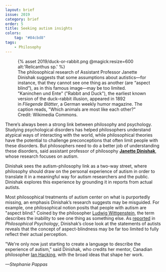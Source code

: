 ```yaml
---
layout: brief
issue: 2019
category: brief
order: 5
title: Seeking autism insights
colors:
    tag: "#84cbd8"
tags:
    - Philosophy
---
```

<figure class="">
  {% asset 2019/duck-or-rabbit.png @magick:resize=600 alt:'Relicanthus sp.' %}<figcaption>The philosophical research of Assistant Professor Janette Dinishak suggests that some assumptions about autistics—for instance, that they cannot see one thing as another (are “aspect blind”), as in this famous image—may be too limited. "Kaninchen und Ente" ("Rabbit and Duck"), the earliest known version of the duck–rabbit illusion, appeared in 1892 in <span style="font-style:italic">Fliegende Blätter</span>, a German weekly humor magazine. The caption reads, "Which animals are most like each other?" Credit: Wikimedia Commons.</figcaption>
</figure>

There’s always been a strong link between philosophy and psychology. Studying psychological disorders has helped philosophers understand atypical ways of interacting with the world, while philosophical theories have the potential to challenge preconceptions that often limit people with these disorders. But philosophers need to do a better job of understanding these disorders, said assistant professor of philosophy [**Janette Dinishak**](https://campusdirectory.ucsc.edu/cd_detail?uid=jdinisha), whose research focuses on autism.

Dinishak sees the autism-philosophy link as a two-way street, where philosophy should draw on the personal experience of autism in order to translate it in a meaningful way for autism researchers and the public. Dinishak explores this experience by grounding it in reports from actual autists.

Most philosophical treatments of autism center on what is purportedly missing, an emphasis Dinishak’s research suggests may be misguided. For example, one philosophical notion posits that people with autism are "aspect blind." Coined by the philosopher [Ludwig Wittgenstein](https://www.iep.utm.edu/wittgens/), the term describes the inability to see one thing as something else. As [reported](https://drive.google.com/file/d/10U69TIG9ylgDiZBNcAW246heSVRlG8n3/view) in *Philosophical Psychology*, Dinishak’s close look at the statements of autists reveals that the concept of aspect-blindness may be far too limited to fully reflect their actual perception.

"We're only now just starting to create a language to describe the experience of autism," said Dinishak, who credits her mentor, Canadian philosopher [Ian Hacking](https://en.wikipedia.org/wiki/Ian_Hacking), with the broad ideas that shape her work.

*—Stephanie Pappas*
